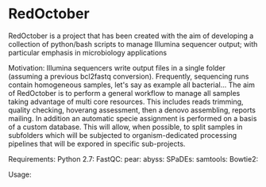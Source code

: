 # RedOctober
RedOctober is a project that has been created with the aim of developing a collection of python/bash scripts to manage Illumina sequencer output; with particular emphasis in microbiology applications


Motivation:
Illumina sequencers write output files in a single folder (assuming a previous bcl2fastq conversion).
Frequently, sequencing runs contain homogeneous samples, let's say as example all bacterial...
The aim of RedOctober is to perform a general workflow to manage all samples taking advantage of multi core resources.
This includes reads trimming, quality checking, hoverang assessment, then a denovo assembling, reports mailing. In addition 
an automatic specie assignment is performed on a basis of a custom database. This will allow, when possible, to
split samples in subfolders which will be subjected to organism-dedicated processing pipelines that will be expored in 
specific sub-projects.


Requirements:
Python 2.7: 
FastQC:
pear: 
abyss:
SPaDEs:
samtools:
Bowtie2:



Usage:





